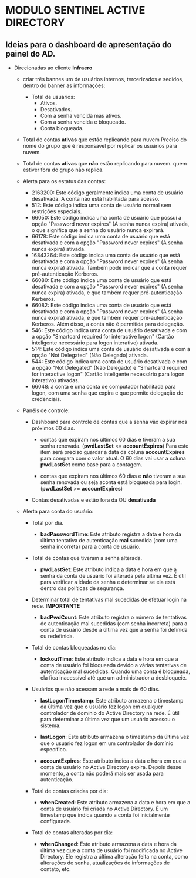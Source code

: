 # MODULO SENTINEL ACTIVE DIRECTORY


## Ideias para o dashboard de apresentação do painel do AD.

+ Direcionadas ao cliente __Infraero__
    + criar três bannes um de usuários internos, tercerizados e sedidos, dentro do banner as informações:
        - Total de usuários:
            - Ativos.
            - Desativados.
            - Com a senha vencida mas ativos.
            - Com a senha vencida e bloqueado.
            - Conta bloqueada.
            
    + Total de contas __ativas__ que estão replicando para nuvem
        Preciso do nome do grupo que é responsavel por replicar os usuários para nuvem.

    + Total de contas __ativas__ que __não__ estão replicando para nuvem.
        quem estiver fora do grupo não replica.

    + Alerta para os estatus das contas:
        - 2163200: Este código geralmente indica uma conta de usuário desativada. A conta não está habilitada para acesso.
        - 512: Este código indica uma conta de usuário normal sem restrições especiais.
        - 66050: Este código indica uma conta de usuário que possui a opção "Password never expires" (A senha nunca expira) ativada, o que significa que a senha do usuário nunca expirará.
        - 66178: Este código indica uma conta de usuário que está desativada e com a opção "Password never expires" (A senha nunca expira) ativada.
        - 16843264: Este código indica uma conta de usuário que está desativada e com a opção "Password never expires" (A senha nunca expira) ativada. Também pode indicar que a conta requer pré-autenticação Kerberos.
        - 66080: Este código indica uma conta de usuário que está desativada e com a opção "Password never expires" (A senha nunca expira) ativada, e que também requer pré-autenticação Kerberos.
        - 66082: Este código indica uma conta de usuário que está desativada e com a opção "Password never expires" (A senha nunca expira) ativada, e que também requer pré-autenticação Kerberos. Além disso, a conta não é permitida para delegação.
        - 546: Este código indica uma conta de usuário desativada e com a opção "Smartcard required for interactive logon" (Cartão inteligente necessário para logon interativo) ativada.
        - 514: Este código indica uma conta de usuário desativada e com a opção "Not Delegated" (Não Delegado) ativada.
        - 544: Este código indica uma conta de usuário desativada e com a opção "Not Delegated" (Não Delegado) e "Smartcard required for interactive logon" (Cartão inteligente necessário para logon interativo) ativadas.    
        - 66048: a conta é uma conta de computador habilitada para logon, com uma senha que expira e que permite delegação de credenciais.

    + Panéis de controle:
        + Dashboard para controle de contas que a senha vão expirar nos próximos 60 dias.
            - contas que expiram nos últimos 60 dias e tiveram a sua senha renovada. (__pwdLastSet__ <= __accountExpires__)
                Para este item será preciso guardar a data da coluna __accountExpires__ para compara com o valor atual.
                O 60 dias vai usar a coluna __pwdLastSet__ como base para a contagem.


            - contas que expiram nos últimos 60 dias e __não__ tiveram a sua senha renovada ou seja aconta está bloqueada para login. (__pwdLastSet__ >= __accountExpires__)
        


        + Contas desativadas e estão fora da OU __desativada__

    + Alerta para conta do usuário:
        
        + Total por dia.
            - __badPasswordTime__: Este atributo registra a data e hora da última tentativa de autenticação __mal__ sucedida (com uma senha incorreta) para a conta de usuário.
 
        + Total de contas que tiveram a senha alterada.
            - __pwdLastSet__: Este atributo indica a data e hora em que a senha da conta de usuário foi alterada pela última vez. É útil para verificar a idade da senha e determinar se ela está dentro das políticas de segurança.

        + Determinar total de tentativas mal sucedidas de efetuar login na rede. __IMPORTANTE__
            - __badPwdCount__: Este atributo registra o número de tentativas de autenticação mal sucedidas (com senha incorreta) para a conta de usuário desde a última vez que a senha foi definida ou redefinida.

        + Total de contas bloqueadas no dia:
            - __lockoutTime__: Este atributo indica a data e hora em que a conta de usuário foi bloqueada devido a várias tentativas de autenticação mal sucedidas. Quando uma conta é bloqueada, ela fica inacessível até que um administrador a desbloqueie.

        + Usuários que não acessam a rede a mais de 60 dias.
            - __lastLogonTimestamp__: Este atributo armazena o timestamp da última vez que o usuário fez logon em qualquer controlador de domínio do Active Directory na rede. É útil para determinar a última vez que um usuário acessou o sistema.
            - __lastLogon__: Este atributo armazena o timestamp da última vez que o usuário fez logon em um controlador de domínio específico.

            - __accountExpires__: Este atributo indica a data e hora em que a conta de usuário no Active Directory expira. Depois desse momento, a conta não poderá mais ser usada para autenticação.       

        + Total de contas criadas por dia:
            - __whenCreated__: Este atributo armazena a data e hora em que a conta de usuário foi criada no Active Directory. É um timestamp que indica quando a conta foi inicialmente configurada.

        + Total de contas alteradas por dia:
            - __whenChanged__: Este atributo armazena a data e hora da última vez que a conta de usuário foi modificada no Active Directory. Ele registra a última alteração feita na conta, como alterações de senha, atualizações de informações de contato, etc.